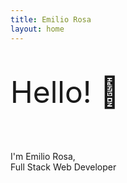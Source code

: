 ```yaml
---
title: Emilio Rosa
layout: home
---
```


<div class="w-100 text-end">
  
<p style="font-size:3rem">Hello! 👋 </p><br/>
I'm Emilio Rosa, 
<br/>
Full Stack Web Developer

</div>
